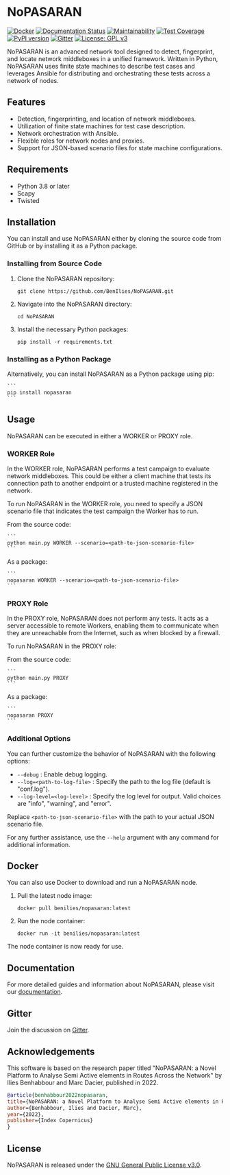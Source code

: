 # NoPASARAN

[![Docker](https://github.com/BenIlies/NoPASARAN/actions/workflows/docker-image.yml/badge.svg)](https://github.com/BenIlies/NoPASARAN/actions/workflows/docker-image.yml)
[![Documentation Status](https://readthedocs.org/projects/nopasaran/badge/?version=latest)](https://nopasaran.readthedocs.io/en/latest/?badge=latest)
[![Maintainability](https://api.codeclimate.com/v1/badges/68f1d2f9ef6af3f65864/maintainability)](https://codeclimate.com/github/BenIlies/NoPASARAN/maintainability)
[![Test Coverage](https://api.codeclimate.com/v1/badges/68f1d2f9ef6af3f65864/test_coverage)](https://codeclimate.com/github/BenIlies/NoPASARAN/test_coverage)
[![PyPI version](https://badge.fury.io/py/nopasaran.svg)](https://badge.fury.io/py/nopasaran)
[![Gitter](https://badges.gitter.im/Join%20Chat.svg)](https://app.gitter.im/#/room/#nopasaran:gitter.im)
[![License: GPL v3](https://img.shields.io/badge/License-GPLv3-blue.svg)](https://www.gnu.org/licenses/gpl-3.0.en.html)

NoPASARAN is an advanced network tool designed to detect, fingerprint, and locate network middleboxes in a unified framework. Written in Python, NoPASARAN uses finite state machines to describe test cases and leverages Ansible for distributing and orchestrating these tests across a network of nodes.

## Features

- Detection, fingerprinting, and location of network middleboxes.
- Utilization of finite state machines for test case description.
- Network orchestration with Ansible.
- Flexible roles for network nodes and proxies.
- Support for JSON-based scenario files for state machine configurations.

## Requirements

- Python 3.8 or later
- Scapy
- Twisted

## Installation

You can install and use NoPASARAN either by cloning the source code from GitHub or by installing it as a Python package.

### Installing from Source Code

1. Clone the NoPASARAN repository:

    ```
    git clone https://github.com/BenIlies/NoPASARAN.git
    ```

2. Navigate into the NoPASARAN directory:

    ```
    cd NoPASARAN
    ```

3. Install the necessary Python packages:

    ```
    pip install -r requirements.txt
    ```

### Installing as a Python Package

Alternatively, you can install NoPASARAN as a Python package using pip:

    ```
    pip install nopasaran
    ```

## Usage

NoPASARAN can be executed in either a WORKER or PROXY role. 

### WORKER Role

In the WORKER role, NoPASARAN performs a test campaign to evaluate network middleboxes. This could be either a client machine that tests its connection path to another endpoint or a trusted machine registered in the network.

To run NoPASARAN in the WORKER role, you need to specify a JSON scenario file that indicates the test campaign the Worker has to run.

From the source code:

    ```
    python main.py WORKER --scenario=<path-to-json-scenario-file>
    ```

As a package:

    ```
    nopasaran WORKER --scenario=<path-to-json-scenario-file>
    ```

### PROXY Role

In the PROXY role, NoPASARAN does not perform any tests. It acts as a server accessible to remote Workers, enabling them to communicate when they are unreachable from the Internet, such as when blocked by a firewall.

To run NoPASARAN in the PROXY role:

From the source code:

    ```
    python main.py PROXY
    ```

As a package:

    ```
    nopasaran PROXY
    ```

### Additional Options

You can further customize the behavior of NoPASARAN with the following options:

- `--debug` : Enable debug logging.
- `--log=<path-to-log-file>` : Specify the path to the log file (default is "conf.log").
- `--log-level=<log-level>` : Specify the log level for output. Valid choices are "info", "warning", and "error".

Replace `<path-to-json-scenario-file>` with the path to your actual JSON scenario file.

For any further assistance, use the `--help` argument with any command for additional information.

## Docker

You can also use Docker to download and run a NoPASARAN node.

1. Pull the latest node image:

    ```
    docker pull benilies/nopasaran:latest
    ```

2. Run the node container:

    ```
    docker run -it benilies/nopasaran:latest
    ```

The node container is now ready for use.

## Documentation

For more detailed guides and information about NoPASARAN, please visit our [documentation](https://nopasaran.readthedocs.io).

## Gitter

Join the discussion on [Gitter](https://app.gitter.im/#/room/#nopasaran:gitter.im).

## Acknowledgements

This software is based on the research paper titled "NoPASARAN: a Novel Platform to Analyse Semi Active elements in Routes Across the Network" by Ilies Benhabbour and Marc Dacier, published in 2022.

```bibtex
@article{benhabbour2022nopasaran,
title={NoPASARAN: a Novel Platform to Analyse Semi Active elements in Routes Across the Network},
author={Benhabbour, Ilies and Dacier, Marc},
year={2022},
publisher={Index Copernicus}
}
```

## License

NoPASARAN is released under the [GNU General Public License v3.0](https://www.gnu.org/licenses/gpl-3.0.en.html).
